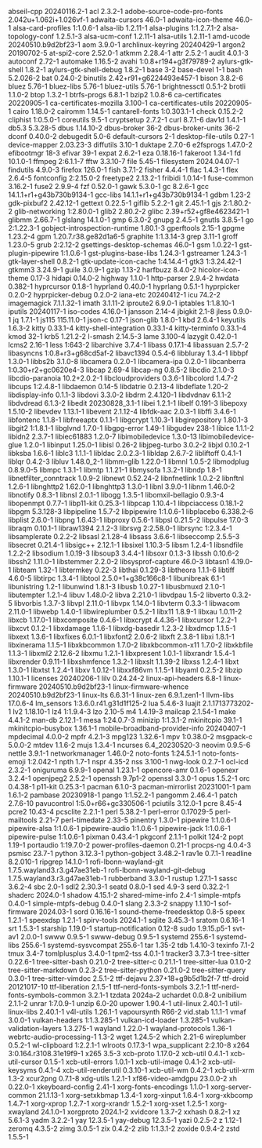 abseil-cpp 20240116.2-1
acl 2.3.2-1
adobe-source-code-pro-fonts 2.042u+1.062i+1.026vf-1
adwaita-cursors 46.0-1
adwaita-icon-theme 46.0-1
alsa-card-profiles 1:1.0.6-1
alsa-lib 1.2.11-1
alsa-plugins 1:1.2.7.1-2
alsa-topology-conf 1.2.5.1-3
alsa-ucm-conf 1.2.11-1
alsa-utils 1.2.11-1
amd-ucode 20240510.b9d2bf23-1
aom 3.9.0-1
archlinux-keyring 20240429-1
argon2 20190702-5
at-spi2-core 2.52.0-1
atkmm 2.28.4-1
attr 2.5.2-1
audit 4.0.1-3
autoconf 2.72-1
automake 1.16.5-2
avahi 1:0.8+r194+g3f79789-2
aylurs-gtk-shell 1.8.2-1
aylurs-gtk-shell-debug 1.8.2-1
base 3-2
base-devel 1-1
bash 5.2.026-2
bat 0.24.0-2
binutils 2.42+r91+g6224493e457-1
bison 3.8.2-6
bluez 5.76-1
bluez-libs 5.76-1
bluez-utils 5.76-1
brightnessctl 0.5.1-2
brotli 1.1.0-2
btop 1.3.2-1
btrfs-progs 6.8.1-1
bzip2 1.0.8-6
ca-certificates 20220905-1
ca-certificates-mozilla 3.100-1
ca-certificates-utils 20220905-1
cairo 1.18.0-2
cairomm 1.14.5-1
cantarell-fonts 1:0.303.1-1
check 0.15.2-2
cliphist 1:0.5.0-1
coreutils 9.5-1
cryptsetup 2.7.2-1
curl 8.7.1-6
dav1d 1.4.1-1
db5.3 5.3.28-5
dbus 1.14.10-2
dbus-broker 36-2
dbus-broker-units 36-2
dconf 0.40.0-2
debugedit 5.0-6
default-cursors 2-1
desktop-file-utils 0.27-1
device-mapper 2.03.23-3
diffutils 3.10-1
duktape 2.7.0-6
e2fsprogs 1.47.0-2
efibootmgr 18-3
efivar 39-1
expat 2.6.2-1
eza 0.18.16-1
fakeroot 1.34-1
fd 10.1.0-1
ffmpeg 2:6.1.1-7
fftw 3.3.10-7
file 5.45-1
filesystem 2024.04.07-1
findutils 4.9.0-3
firefox 126.0-1
fish 3.7.1-2
fisher 4.4.4-1
flac 1.4.3-1
flex 2.6.4-5
fontconfig 2:2.15.0-2
freetype2 2.13.2-1
fribidi 1.0.14-1
fuse-common 3.16.2-1
fuse2 2.9.9-4
fzf 0.52.0-1
gawk 5.3.0-1
gc 8.2.6-1
gcc 14.1.1+r1+g43b730b9134-1
gcc-libs 14.1.1+r1+g43b730b9134-1
gdbm 1.23-2
gdk-pixbuf2 2.42.12-1
gettext 0.22.5-1
giflib 5.2.2-1
git 2.45.1-1
gjs 2:1.80.2-2
glib-networking 1:2.80.0-1
glib2 2.80.2-2
glibc 2.39+r52+gf8e4623421-1
glibmm 2.66.7-1
glslang 14.1.0-1
gmp 6.3.0-2
gnupg 2.4.5-1
gnutls 3.8.5-1
go 2:1.22.3-1
gobject-introspection-runtime 1.80.1-3
gperftools 2.15-1
gpgme 1.23.2-4
gpm 1.20.7.r38.ge82d1a6-5
graphite 1:1.3.14-3
grep 3.11-1
groff 1.23.0-5
grub 2:2.12-2
gsettings-desktop-schemas 46.0-1
gsm 1.0.22-1
gst-plugin-pipewire 1:1.0.6-1
gst-plugins-base-libs 1.24.3-1
gstreamer 1.24.3-1
gtk-layer-shell 0.8.2-1
gtk-update-icon-cache 1:4.14.4-1
gtk3 1:3.24.42-1
gtkmm3 3.24.9-1
guile 3.0.9-1
gzip 1.13-2
harfbuzz 8.4.0-2
hicolor-icon-theme 0.17-3
hidapi 0.14.0-2
highway 1.1.0-1
http-parser 2.9.4-2
hwdata 0.382-1
hyprcursor 0.1.8-1
hyprland 0.40.0-1
hyprlang 0.5.1-1
hyprpicker 0.2.0-2
hyprpicker-debug 0.2.0-2
iana-etc 20240412-1
icu 74.2-2
imagemagick 7.1.1.32-1
imath 3.1.11-2
iproute2 6.9.0-1
iptables 1:1.8.10-1
iputils 20240117-1
iso-codes 4.16.0-1
jansson 2.14-4
jbigkit 2.1-8
jless 0.9.0-1
jq 1.7.1-1
js115 115.11.0-1
json-c 0.17-1
json-glib 1.8.0-1
kbd 2.6.4-1
keyutils 1.6.3-2
kitty 0.33.1-4
kitty-shell-integration 0.33.1-4
kitty-terminfo 0.33.1-4
kmod 32-1
krb5 1.21.2-2
l-smash 2.14.5-3
lame 3.100-4
lazygit 0.42.0-1
lcms2 2.16-1
less 1:643-2
libarchive 3.7.4-1
libass 0.17.1-4
libassuan 2.5.7-2
libasyncns 1:0.8+r3+g68cd5af-2
libavc1394 0.5.4-6
libbluray 1.3.4-1
libbpf 1.3.0-1
libbs2b 3.1.0-8
libcamera 0.2.0-1
libcamera-ipa 0.2.0-1
libcanberra 1:0.30+r2+gc0620e4-3
libcap 2.69-4
libcap-ng 0.8.5-2
libcdio 2.1.0-3
libcdio-paranoia 10.2+2.0.2-1
libcloudproviders 0.3.6-1
libcolord 1.4.7-2
libcups 1:2.4.8-1
libdaemon 0.14-5
libdatrie 0.2.13-4
libdeflate 1.20-2
libdisplay-info 0.1.1-3
libdovi 3.3.0-2
libdrm 2.4.120-1
libdvdnav 6.1.1-2
libdvdread 6.1.3-2
libedit 20230828_3.1-1
libei 1.2.1-1
libelf 0.191-3
libepoxy 1.5.10-2
libevdev 1.13.1-1
libevent 2.1.12-4
libfdk-aac 2.0.3-1
libffi 3.4.6-1
libfontenc 1.1.8-1
libfreeaptx 0.1.1-1
libgcrypt 1.10.3-1
libgirepository 1.80.1-3
libgit2 1:1.8.1-1
libglvnd 1.7.0-1
libgpg-error 1.49-1
libgudev 238-1
libice 1.1.1-2
libidn2 2.3.7-1
libiec61883 1.2.0-7
libimobiledevice 1.3.0-13
libimobiledevice-glue 1.2.0-1
libinput 1.25.0-1
libisl 0.26-2
libjpeg-turbo 3.0.2-2
libjxl 0.10.2-1
libksba 1.6.6-1
liblc3 1.1.1-1
libldac 2.0.2.3-1
libldap 2.6.7-2
libliftoff 0.4.1-1
liblqr 0.4.2-3
libluv 1.48.0_2-1
libmm-glib 1.22.0-1
libmnl 1.0.5-2
libmodplug 0.8.9.0-5
libmpc 1.3.1-1
libmtp 1.1.21-1
libmysofa 1.3.2-1
libndp 1.8-1
libnetfilter_conntrack 1.0.9-2
libnewt 0.52.24-2
libnfnetlink 1.0.2-2
libnftnl 1.2.6-1
libnghttp2 1.62.0-1
libnghttp3 1.3.0-1
libnl 3.9.0-1
libnm 1.46.0-2
libnotify 0.8.3-1
libnsl 2.0.1-1
libogg 1.3.5-1
libomxil-bellagio 0.9.3-4
libopenmpt 0.7.7-1
libp11-kit 0.25.3-1
libpcap 1.10.4-1
libpciaccess 0.18.1-2
libpgm 5.3.128-3
libpipeline 1.5.7-2
libpipewire 1:1.0.6-1
libplacebo 6.338.2-6
libplist 2.6.0-1
libpng 1.6.43-1
libproxy 0.5.6-1
libpsl 0.21.5-2
libpulse 17.0-3
libraqm 0.10.1-1
libraw1394 2.1.2-3
librsvg 2:2.58.0-1
librsync 1:2.3.4-1
libsamplerate 0.2.2-2
libsasl 2.1.28-4
libsass 3.6.6-1
libseccomp 2.5.5-3
libsecret 0.21.4-1
libsigc++ 2.12.1-1
libsixel 1.10.3-5
libsm 1.2.4-1
libsndfile 1.2.2-2
libsodium 1.0.19-3
libsoup3 3.4.4-1
libsoxr 0.1.3-3
libssh 0.10.6-2
libssh2 1.11.0-1
libstemmer 2.2.0-2
libsysprof-capture 46.0-3
libtasn1 4.19.0-1
libteam 1.32-1
libtermkey 0.22-3
libthai 0.1.29-3
libtheora 1.1.1-6
libtiff 4.6.0-5
libtirpc 1.3.4-1
libtool 2.5.0+1+g38c166c8-1
libunibreak 6.1-1
libunistring 1.2-1
libunwind 1.8.1-3
libusb 1.0.27-1
libusbmuxd 2.1.0-1
libutempter 1.2.1-4
libuv 1.48.0-2
libva 2.21.0-1
libvdpau 1.5-2
libverto 0.3.2-5
libvorbis 1.3.7-3
libvpl 2.11.0-1
libvpx 1.14.0-1
libvterm 0.3.3-1
libwacom 2.11.0-1
libwebp 1.4.0-1
libwireplumber 0.5.2-1
libx11 1.8.9-1
libxau 1.0.11-2
libxcb 1.17.0-1
libxcomposite 0.4.6-1
libxcrypt 4.4.36-1
libxcursor 1.2.2-1
libxcvt 0.1.2-1
libxdamage 1.1.6-1
libxdg-basedir 1.2.3-2
libxdmcp 1.1.5-1
libxext 1.3.6-1
libxfixes 6.0.1-1
libxfont2 2.0.6-2
libxft 2.3.8-1
libxi 1.8.1-1
libxinerama 1.1.5-1
libxkbcommon 1.7.0-2
libxkbcommon-x11 1.7.0-2
libxkbfile 1.1.3-1
libxml2 2.12.6-2
libxmu 1.2.1-1
libxpresent 1.0.1-1
libxrandr 1.5.4-1
libxrender 0.9.11-1
libxshmfence 1.3.2-1
libxslt 1.1.39-2
libxss 1.2.4-1
libxt 1.3.0-1
libxtst 1.2.4-1
libxv 1.0.12-1
libxxf86vm 1.1.5-1
libyaml 0.2.5-2
libzip 1.10.1-1
licenses 20240206-1
lilv 0.24.24-2
linux-api-headers 6.8-1
linux-firmware 20240510.b9d2bf23-1
linux-firmware-whence 20240510.b9d2bf23-1
linux-lts 6.6.31-1
linux-zen 6.9.1.zen1-1
llvm-libs 17.0.6-4
lm_sensors 1:3.6.0.r41.g31d1f125-2
lua 5.4.6-3
luajit 2.1.1713773202-1
lv2 1.18.10-1
lz4 1:1.9.4-3
lzo 2.10-5
m4 1.4.19-3
mailcap 2.1.54-1
make 4.4.1-2
man-db 2.12.1-1
mesa 1:24.0.7-3
minizip 1:1.3.1-2
mkinitcpio 39.1-1
mkinitcpio-busybox 1.36.1-1
mobile-broadband-provider-info 20240407-1
mpdecimal 4.0.0-2
mpfr 4.2.1-3
mpg123 1.32.6-1
mpv 1:0.38.0-2
msgpack-c 5.0.0-2
mtdev 1.1.6-2
mujs 1.3.4-1
ncurses 6.4_20230520-3
neovim 0.9.5-6
nettle 3.9.1-1
networkmanager 1.46.0-2
noto-fonts 1:24.5.1-1
noto-fonts-emoji 1:2.042-1
npth 1.7-1
nspr 4.35-2
nss 3.100-1
nwg-look 0.2.7-1
ocl-icd 2.3.2-1
oniguruma 6.9.9-1
openal 1.23.1-1
opencore-amr 0.1.6-1
openexr 3.2.4-1
openjpeg2 2.5.2-1
openssh 9.7p1-2
openssl 3.3.0-1
opus 1.5.2-1
orc 0.4.38-1
p11-kit 0.25.3-1
pacman 6.1.0-3
pacman-mirrorlist 20231001-1
pam 1.6.1-2
pambase 20230918-1
pango 1:1.52.2-1
pangomm 2.46.4-1
patch 2.7.6-10
pavucontrol 1:5.0+r66+gc330506-1
pciutils 3.12.0-1
pcre 8.45-4
pcre2 10.43-4
pcsclite 2.2.1-1
perl 5.38.2-1
perl-error 0.17029-5
perl-mailtools 2.21-7
perl-timedate 2.33-5
pinentry 1.3.0-1
pipewire 1:1.0.6-1
pipewire-alsa 1:1.0.6-1
pipewire-audio 1:1.0.6-1
pipewire-jack 1:1.0.6-1
pipewire-pulse 1:1.0.6-1
pixman 0.43.4-1
pkgconf 2.1.1-1
polkit 124-2
popt 1.19-1
portaudio 1:19.7.0-2
power-profiles-daemon 0.21-1
procps-ng 4.0.4-3
psmisc 23.7-1
python 3.12.3-1
python-gobject 3.48.2-1
rav1e 0.7.1-1
readline 8.2.010-1
ripgrep 14.1.0-1
rofi-lbonn-wayland-git 1.7.5.wayland3.r3.g47ae31eb-1
rofi-lbonn-wayland-git-debug 1.7.5.wayland3.r3.g47ae31eb-1
rubberband 3.3.0-1
rustup 1.27.1-1
sassc 3.6.2-4
sbc 2.0-1
sdl2 2.30.3-1
seatd 0.8.0-1
sed 4.9-3
serd 0.32.2-1
shaderc 2024.0-1
shadow 4.15.1-2
shared-mime-info 2.4-1
simple-mtpfs 0.4.0-1
simple-mtpfs-debug 0.4.0-1
slang 2.3.3-2
snappy 1.1.10-1
sof-firmware 2024.03-1
sord 0.16.16-1
sound-theme-freedesktop 0.8-5
speex 1.2.1-1
speexdsp 1.2.1-1
spirv-tools 2024.1-1
sqlite 3.45.3-1
sratom 0.6.16-1
srt 1.5.3-1
starship 1.19.0-1
startup-notification 0.12-8
sudo 1.9.15.p5-1
svt-av1 2.0.0-1
swww 0.9.5-1
swww-debug 0.9.5-1
systemd 255.6-1
systemd-libs 255.6-1
systemd-sysvcompat 255.6-1
tar 1.35-2
tdb 1.4.10-3
texinfo 7.1-2
tmux 3.4-7
tomlplusplus 3.4.0-1
tpm2-tss 4.0.1-1
tracker3 3.7.3-1
tree-sitter 0.22.6-1
tree-sitter-bash 0.21.0-2
tree-sitter-c 0.21.1-1
tree-sitter-lua 0.1.0-2
tree-sitter-markdown 0.2.3-2
tree-sitter-python 0.21.0-2
tree-sitter-query 0.3.0-1
tree-sitter-vimdoc 2.5.1-2
ttf-dejavu 2.37+18+g9b5d1b2f-7
ttf-droid 20121017-10
ttf-liberation 2.1.5-1
ttf-nerd-fonts-symbols 3.2.1-1
ttf-nerd-fonts-symbols-common 3.2.1-1
tzdata 2024a-2
uchardet 0.0.8-2
unibilium 2.1.1-2
unrar 1:7.0.9-1
unzip 6.0-20
upower 1.90.4-1
util-linux 2.40.1-1
util-linux-libs 2.40.1-1
v4l-utils 1.26.1-1
vapoursynth R66-2
vid.stab 1.1.1-1
vmaf 3.0.0-1
vulkan-headers 1:1.3.285-1
vulkan-icd-loader 1.3.285-1
vulkan-validation-layers 1.3.275-1
wayland 1.22.0-1
wayland-protocols 1.36-1
webrtc-audio-processing-1 1.3-2
wget 1.24.5-2
which 2.21-6
wireplumber 0.5.2-1
wl-clipboard 1:2.2.1-1
wlroots 0.17.3-1
wpa_supplicant 2:2.10-8
x264 3:0.164.r3108.31e19f9-1
x265 3.5-3
xcb-proto 1.17.0-2
xcb-util 0.4.1-1
xcb-util-cursor 0.1.5-1
xcb-util-errors 1.0.1-1
xcb-util-image 0.4.1-2
xcb-util-keysyms 0.4.1-4
xcb-util-renderutil 0.3.10-1
xcb-util-wm 0.4.2-1
xcb-util-xrm 1.3-2
xcur2png 0.7.1-8
xdg-utils 1.2.1-1
xf86-video-amdgpu 23.0.0-2
xh 0.22.0-1
xkeyboard-config 2.41-1
xorg-fonts-encodings 1.1.0-1
xorg-server-common 21.1.13-1
xorg-setxkbmap 1.3.4-1
xorg-xinput 1.6.4-1
xorg-xkbcomp 1.4.7-1
xorg-xprop 1.2.7-1
xorg-xrandr 1.5.2-1
xorg-xset 1.2.5-1
xorg-xwayland 24.1.0-1
xorgproto 2024.1-2
xvidcore 1.3.7-2
xxhash 0.8.2-1
xz 5.6.1-3
yadm 3.2.2-1
yay 12.3.5-1
yay-debug 12.3.5-1
yazi 0.2.5-2
z 1.12-1
zeromq 4.3.5-2
zimg 3.0.5-1
zix 0.4.2-2
zlib 1:1.3.1-2
zoxide 0.9.4-2
zstd 1.5.5-1
